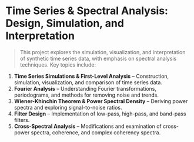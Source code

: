 # Time Series & Spectral Analysis: Design, Simulation, and Interpretation
> This project explores the simulation, visualization, and interpretation of synthetic time series data, with emphasis on spectral analysis techniques.
> Key topics include:


1. **Time Series Simulations & First-Level Analysis** – Construction, simulation, visualization, and comparison of time series data.
2. **Fourier Analysis** – Understanding Fourier transformations, periodograms, and methods for removing noise and trends.
3. **Wiener-Khinchin Theorem & Power Spectral Density** – Deriving power spectra and exploring signal-to-noise ratios.
4. **Filter Design** – Implementation of low-pass, high-pass, and band-pass filters.
5. **Cross-Spectral Analysis** – Modifications and examination of cross-power spectra, coherence, and complex coherency spectra.

